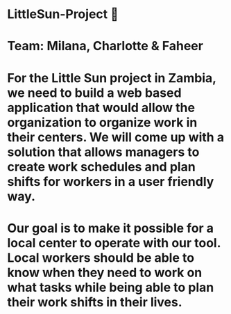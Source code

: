 # LittleSun-Project 🌻

# Team: Milana, Charlotte & Faheer 

# For the Little Sun project in Zambia, we need to build a web based application that would allow the organization to organize work in their centers. We will come up with a solution that allows managers to create work schedules and plan shifts for workers in a user friendly way.

# Our goal is to make it possible for a local center to operate with our tool. Local workers should be able to know when they need to work on what tasks while being able to plan their work shifts in their lives.
